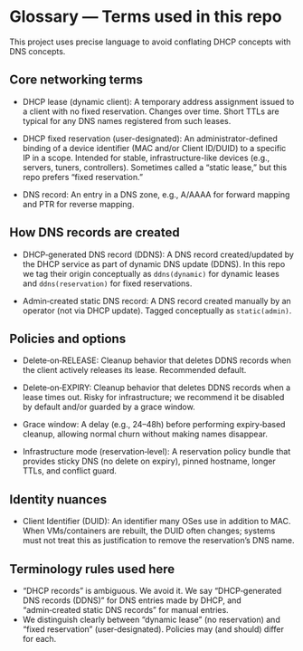 # Glossary — Terms used in this repo

This project uses precise language to avoid conflating DHCP concepts with DNS concepts.

## Core networking terms

- DHCP lease (dynamic client): A temporary address assignment issued to a client with no fixed reservation. Changes over time. Short TTLs are typical for any DNS names registered from such leases.

- DHCP fixed reservation (user-designated): An administrator-defined binding of a device identifier (MAC and/or Client ID/DUID) to a specific IP in a scope. Intended for stable, infrastructure-like devices (e.g., servers, tuners, controllers). Sometimes called a “static lease,” but this repo prefers “fixed reservation.”

- DNS record: An entry in a DNS zone, e.g., A/AAAA for forward mapping and PTR for reverse mapping.

## How DNS records are created

- DHCP‑generated DNS record (DDNS): A DNS record created/updated by the DHCP service as part of dynamic DNS update (DDNS). In this repo we tag their origin conceptually as `ddns(dynamic)` for dynamic leases and `ddns(reservation)` for fixed reservations.

- Admin‑created static DNS record: A DNS record created manually by an operator (not via DHCP update). Tagged conceptually as `static(admin)`.

## Policies and options

- Delete‑on‑RELEASE: Cleanup behavior that deletes DDNS records when the client actively releases its lease. Recommended default.

- Delete‑on‑EXPIRY: Cleanup behavior that deletes DDNS records when a lease times out. Risky for infrastructure; we recommend it be disabled by default and/or guarded by a grace window.

- Grace window: A delay (e.g., 24–48h) before performing expiry‑based cleanup, allowing normal churn without making names disappear.

- Infrastructure mode (reservation‑level): A reservation policy bundle that provides sticky DNS (no delete on expiry), pinned hostname, longer TTLs, and conflict guard.

## Identity nuances

- Client Identifier (DUID): An identifier many OSes use in addition to MAC. When VMs/containers are rebuilt, the DUID often changes; systems must not treat this as justification to remove the reservation’s DNS name.

## Terminology rules used here

- “DHCP records” is ambiguous. We avoid it. We say “DHCP‑generated DNS records (DDNS)” for DNS entries made by DHCP, and “admin‑created static DNS records” for manual entries.
- We distinguish clearly between “dynamic lease” (no reservation) and “fixed reservation” (user‑designated). Policies may (and should) differ for each.
